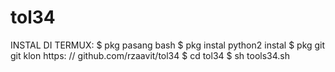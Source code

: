 # tol34

INSTAL DI TERMUX:
$ pkg pasang bash
$ pkg instal python2
instal $ pkg git
git klon https: // github.com/rzaavit/tol34
$ cd tol34
$ sh tools34.sh
